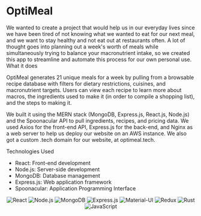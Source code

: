 # OptiMeal

We wanted to create a project that would help us in our everyday lives since we have been tired of not knowing what we wanted to eat for our next meal, and we want to stay healthy and not eat out at restaurants often. A lot of thought goes into planning out a week's worth of meals while simultaneously trying to balance your macronutrient intake, so we created this app to streamline and automate this process for our own personal use.
What it does

OptiMeal generates 21 unique meals for a week by pulling from a browsable recipe database with filters for dietary restrictions, cuisines, and macronutrient targets. Users can view each recipe to learn more about macros, the ingredients used to make it (in order to compile a shopping list), and the steps to making it.

We built it using the MERN stack (MongoDB, Express.js, React.js, Node.js) and the Spoonacular API to pull ingredients, recipes, and pricing data. We used Axios for the front-end API, Express.js for the back-end, and Nginx as a web server to help us deploy our website on an AWS instance. We also got a custom .tech domain for our website, at optimeal.tech.

Technologies Used
- React: Front-end development
- Node.js: Server-side development
- MongoDB: Database management
- Express.js: Web application framework
- Spoonacular: Application Programming Interface

<p align = "center">
<img alt="React" src="https://img.shields.io/badge/React-20232A?style=for-the-badge&logo=react&logoColor=61DAFB" />
<img alt="Node.js" src="https://img.shields.io/badge/Node.js-43853D?style=for-the-badge&logo=node.js&logoColor=white" />
<img alt="MongoDB" src="https://img.shields.io/badge/MongoDB-4EA94B?style=for-the-badge&logo=mongodb&logoColor=white" />
<img alt="Express.js" src="https://img.shields.io/badge/Express.js-404D59?style=for-the-badge" />
<img alt="Material-UI" src="https://img.shields.io/badge/Material--UI-0081CB?style=for-the-badge&logo=material-ui&logoColor=white" />
<img alt="Redux" src="https://img.shields.io/badge/Redux-593D88?style=for-the-badge&logo=redux&logoColor=white" />
<img alt="Rust" src="https://img.shields.io/badge/Rust-000000?style=for-the-badge&logo=rust&logoColor=white" />
<img alt="JavaScript" src= "https://img.shields.io/badge/JavaScript-323330?style=for-the-badge&logo=javascript&logoColor=F7DF1E" />
</p>
